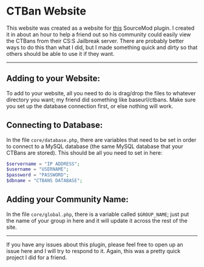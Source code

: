 # CTBan Website

This website was created as a website for [this](https://forums.alliedmods.net/showthread.php?p=1544101) SourceMod plugin. I created it in about an hour to help a friend out so his community could easily view the CTBans from their CS:S Jailbreak server. There are probably better ways to do this than what I did, but I made something quick and dirty so that others should be able to use it if they want.

---

## Adding to your Website:

To add to your website, all you need to do is drag/drop the files to whatever directory you want; my friend did something like baseurl/ctbans. Make sure you set up the database connection first, or else nothing will work.

## Connecting to Database:

In the file `core/database.php`, there are variables that need to be set in order to connect to a MySQL database (the same MySQL database that your CTBans are stored). This should be all you need to set in here:


```php
$servername = "IP ADDRESS";
$username = "USERNAME";
$password = "PASSWORD";
$dbname = "CTBANS DATABASE";
```

## Adding your Community Name:

In the file `core/global.php`, there is a variable called `$GROUP_NAME`; just put the name of your group in here and it will update it across the rest of the site.

---

If you have any issues about this plugin, please feel free to open up an issue here and I will try to respond to it. Again, this was a pretty quick project I did for a friend.